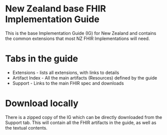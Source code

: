 
# New Zealand base FHIR Implementation Guide

This is the base Implementation Guide (IG) for New Zealand and contains the common extensions that most NZ FHIR Implementations will need.

<!--
# Must Support

Many of the elements in profiles are marked as 'Must Support'. This means that clients using these profiles must understand what the elements mean, and have a strategy for dealing them - such as storing them in local repositories or displaying them to the user. They should not be ignored if present.

Note that 'Must Support' does not mean the same as 'Required', as they may be absent.

-->

# Tabs in the guide

* Extensions - lists all extensions, with links to details
* Artifact Index - All the main artifacts (Resources) defined by the guide
* Support - Links to the main FHIR spec and downloads

# Download locally

There is a zipped copy of the IG which can be directly downloaded from the Support tab. This will contain all the FHIR artifacts in the guide, as well as the textual contents.


